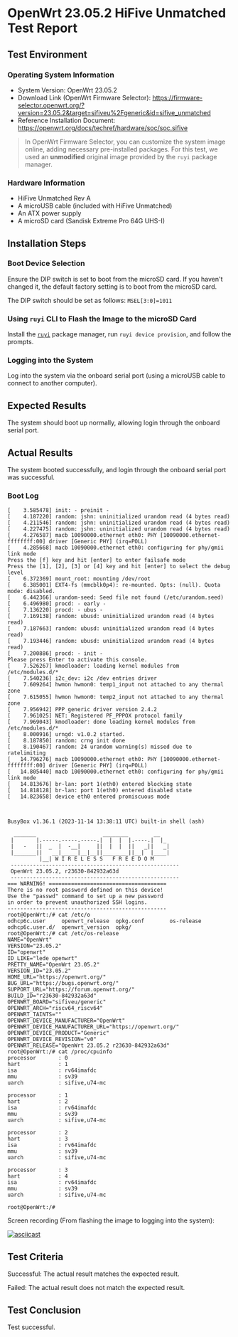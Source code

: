 # OpenWrt 23.05.2 HiFive Unmatched Test Report

## Test Environment

### Operating System Information

- System Version: OpenWrt 23.05.2
- Download Link (OpenWrt Firmware Selector): https://firmware-selector.openwrt.org/?version=23.05.2&target=sifiveu%2Fgeneric&id=sifive_unmatched
- Reference Installation Document: https://openwrt.org/docs/techref/hardware/soc/soc.sifive

> In OpenWrt Firmware Selector, you can customize the system image online, adding necessary pre-installed packages. For this test, we used an **unmodified** original image provided by the `ruyi` package manager.

### Hardware Information

- HiFive Unmatched Rev A
- A microUSB cable (included with HiFive Unmatched)
- An ATX power supply
- A microSD card (Sandisk Extreme Pro 64G UHS-I)

## Installation Steps

### Boot Device Selection

Ensure the DIP switch is set to boot from the microSD card. If you haven't changed it, the default factory setting is to boot from the microSD card.

The DIP switch should be set as follows: `MSEL[3:0]=1011`

### Using `ruyi` CLI to Flash the Image to the microSD Card

Install the [`ruyi`](https://github.com/ruyisdk/ruyi) package manager, run `ruyi device provision`, and follow the prompts.

### Logging into the System

Log into the system via the onboard serial port (using a microUSB cable to connect to another computer).

## Expected Results

The system should boot up normally, allowing login through the onboard serial port.

## Actual Results

The system booted successfully, and login through the onboard serial port was successful.

### Boot Log

```log
[    3.585478] init: - preinit -
[    4.187220] random: jshn: uninitialized urandom read (4 bytes read)
[    4.211546] random: jshn: uninitialized urandom read (4 bytes read)
[    4.227475] random: jshn: uninitialized urandom read (4 bytes read)
[    4.276587] macb 10090000.ethernet eth0: PHY [10090000.ethernet-ffffffff:00] driver [Generic PHY] (irq=POLL)
[    4.285668] macb 10090000.ethernet eth0: configuring for phy/gmii link mode
Press the [f] key and hit [enter] to enter failsafe mode
Press the [1], [2], [3] or [4] key and hit [enter] to select the debug level
[    6.372369] mount_root: mounting /dev/root
[    6.385001] EXT4-fs (mmcblk0p4): re-mounted. Opts: (null). Quota mode: disabled.
[    6.442366] urandom-seed: Seed file not found (/etc/urandom.seed)
[    6.496980] procd: - early -
[    7.136220] procd: - ubus -
[    7.169138] random: ubusd: uninitialized urandom read (4 bytes read)
[    7.187663] random: ubusd: uninitialized urandom read (4 bytes read)
[    7.193446] random: ubusd: uninitialized urandom read (4 bytes read)
[    7.200886] procd: - init -
Please press Enter to activate this console.
[    7.526267] kmodloader: loading kernel modules from /etc/modules.d/*
[    7.540236] i2c_dev: i2c /dev entries driver
[    7.609264] hwmon hwmon0: temp1_input not attached to any thermal zone
[    7.615055] hwmon hwmon0: temp2_input not attached to any thermal zone
[    7.956942] PPP generic driver version 2.4.2
[    7.961025] NET: Registered PF_PPPOX protocol family
[    7.969043] kmodloader: done loading kernel modules from /etc/modules.d/*
[    8.000916] urngd: v1.0.2 started.
[    8.187850] random: crng init done
[    8.190467] random: 24 urandom warning(s) missed due to ratelimiting
[   14.796276] macb 10090000.ethernet eth0: PHY [10090000.ethernet-ffffffff:00] driver [Generic PHY] (irq=POLL)
[   14.805440] macb 10090000.ethernet eth0: configuring for phy/gmii link mode
[   14.813676] br-lan: port 1(eth0) entered blocking state
[   14.818128] br-lan: port 1(eth0) entered disabled state
[   14.823658] device eth0 entered promiscuous mode



BusyBox v1.36.1 (2023-11-14 13:38:11 UTC) built-in shell (ash)

  _______                     ________        __
 |       |.-----.-----.-----.|  |  |  |.----.|  |_
 |   -   ||  _  |  -__|     ||  |  |  ||   _||   _|
 |_______||   __|_____|__|__||________||__|  |____|
          |__| W I R E L E S S   F R E E D O M
 -----------------------------------------------------
 OpenWrt 23.05.2, r23630-842932a63d
 -----------------------------------------------------
=== WARNING! =====================================
There is no root password defined on this device!
Use the "passwd" command to set up a new password
in order to prevent unauthorized SSH logins.
--------------------------------------------------
root@OpenWrt:/# cat /etc/o
odhcp6c.user     openwrt_release  opkg.conf        os-release
odhcp6c.user.d/  openwrt_version  opkg/
root@OpenWrt:/# cat /etc/os-release 
NAME="OpenWrt"
VERSION="23.05.2"
ID="openwrt"
ID_LIKE="lede openwrt"
PRETTY_NAME="OpenWrt 23.05.2"
VERSION_ID="23.05.2"
HOME_URL="https://openwrt.org/"
BUG_URL="https://bugs.openwrt.org/"
SUPPORT_URL="https://forum.openwrt.org/"
BUILD_ID="r23630-842932a63d"
OPENWRT_BOARD="sifiveu/generic"
OPENWRT_ARCH="riscv64_riscv64"
OPENWRT_TAINTS=""
OPENWRT_DEVICE_MANUFACTURER="OpenWrt"
OPENWRT_DEVICE_MANUFACTURER_URL="https://openwrt.org/"
OPENWRT_DEVICE_PRODUCT="Generic"
OPENWRT_DEVICE_REVISION="v0"
OPENWRT_RELEASE="OpenWrt 23.05.2 r23630-842932a63d"
root@OpenWrt:/# cat /proc/cpuinfo 
processor       : 0
hart            : 1
isa             : rv64imafdc
mmu             : sv39
uarch           : sifive,u74-mc
                                                                        
processor       : 1                                                       
hart            : 2                                                     
isa             : rv64imafdc                                            
mmu             : sv39
uarch           : sifive,u74-mc

processor       : 2
hart            : 3
isa             : rv64imafdc
mmu             : sv39
uarch           : sifive,u74-mc

processor       : 3
hart            : 4
isa             : rv64imafdc
mmu             : sv39
uarch           : sifive,u74-mc

root@OpenWrt:/#
```

Screen recording (From flashing the image to logging into the system):

[![asciicast](https://asciinema.org/a/cAMBxvAP8iqIrdf1xCiQ3clJP.svg)](https://asciinema.org/a/cAMBxvAP8iqIrdf1xCiQ3clJP)

## Test Criteria

Successful: The actual result matches the expected result.

Failed: The actual result does not match the expected result.

## Test Conclusion

Test successful.
